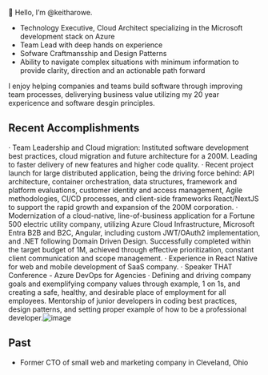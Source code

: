 👋 Hello, I’m @keitharowe. 
- Technology Executive, Cloud Architect specializing in the Microsoft development stack on Azure
- Team Lead with deep hands on experience
- Sofware Craftmansship and Design Patterns
- Ability to navigate complex situations with minimum information to provide clarity, direction and an actionable path forward
  
I enjoy helping companies and teams build software through improving team processes, deliverying business value utilizing my 20 year expericence and software desgin principles.

## Recent Accomplishments
· Team Leadership and Cloud migration: Instituted software development best practices, cloud migration and future architecture for a 200M. Leading to faster delivery of new features and higher code quality.
· Recent project launch for large distributed application, being the driving force behind: API architecture, container orchestration, data structures, framework and platform evaluations, customer identity and access management, Agile methodologies, CI/CD processes, and client-side frameworks React/NextJS to support the rapid growth and expansion of the 200M corporation.
· Modernization of a cloud-native, line-of-business application for a Fortune 500 electric utility company, utilizing Azure Cloud Infrastructure, Microsoft Entra B2B and B2C, Angular, including custom JWT/OAuth2 implementation, and .NET following Domain Driven Design. Successfully completed within the target budget of 1M, achieved through effective prioritization, constant client communication and scope management.
· Experience in React Native for web and mobile development of SaaS company.
· Speaker THAT Conference - Azure DevOps for Agencies
· Defining and driving company goals and exemplifying company values through example, 1 on 1s, and creating a safe, healthy, and desirable place of employment for all employees.
Mentorship of junior developers in coding best practices, design patterns, and setting proper example of how to be a professional developer.![image](https://github.com/keitharowe/keitharowe/assets/14855713/6f339769-045c-4fce-883e-5d6d44c19252)

## Past
- Former CTO of small web and marketing company in Cleveland, Ohio 

<!---
keitharowe/keitharowe is a ✨ special ✨ repository because its `README.md` (this file) appears on your GitHub profile.
You can click the Preview link to take a look at your changes.
--->
